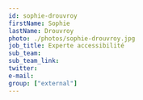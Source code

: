 ```yaml
---
id: sophie-drouvroy
firstName: Sophie
lastName: Drouvroy
photo: ./photos/sophie-drouvroy.jpg
job_title: Experte accessibilité
sub_team:
sub_team_link:
twitter:
e-mail:
group: ["external"]
---
```


